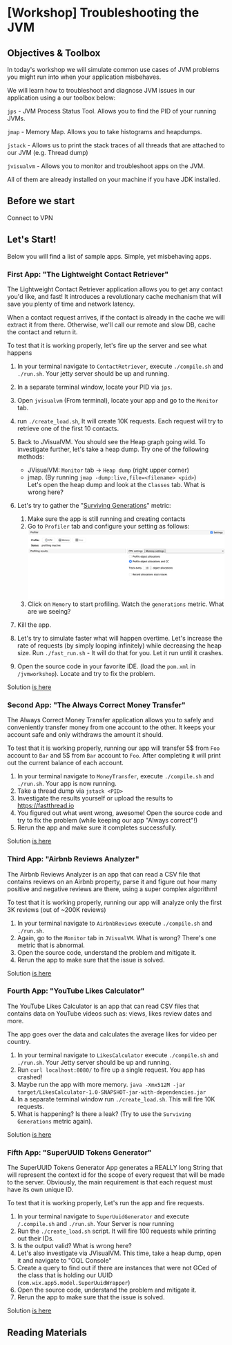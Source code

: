 # [Workshop] Troubleshooting the JVM 


## Objectives & Toolbox

In today's workshop we will simulate common use cases of JVM problems you might run into when your application misbehaves.

We will learn how to troubleshoot and diagnose JVM issues in our application using a our toolbox below:

`jps` - JVM Process Status Tool. Allows you to find the PID of your running JVMs.

`jmap` - Memory Map. Allows you to take histograms and heapdumps.

`jstack` - Allows us to print the stack traces of all threads that are attached to our JVM (e.g. Thread dump)

`jvisualvm`  - Allows you to monitor and troubleshoot apps on the JVM.

All of them are already installed on your machine if you have JDK installed.

## Before we start
Connect to VPN

## Let's Start!

Below you will find a list of sample apps. Simple, yet misbehaving apps. 

### First App: "The Lightweight Contact Retriever"

The Lightweight Contact Retriever application allows you to get any contact you'd like, and fast!
It introduces a revolutionary cache mechanism that will save you plenty of time and network latency.

When a contact request arrives, if the contact is already in the cache we will extract it from there. Otherwise,
we'll call our remote and slow DB, cache the contact and return it.

To test that it is working properly, let's fire up the server and see what happens

1. In your terminal navigate to `ContactRetriever`, execute `./compile.sh` and `./run.sh`. Your jetty server should be up and running.

2. In a separate terminal window, locate your PID via `jps`.

3. Open `jvisualvm` (From terminal), locate your app and go to the `Monitor` tab. 

4. run `./create_load.sh`, It will create 10K requests. Each request will try to retrieve one of the first 10 contacts.

5. Back to JVisualVM. You should see the Heap graph going wild.
To investigate further, let's take a heap dump. Try one of the following methods:
    * JVisualVM: `Monitor` tab -> `Heap dump` (right upper corner)
    * jmap. (By running `jmap -dump:live,file=<filename> <pid>`)  
Let's open the heap dump and look at the `Classes` tab. What is wrong here?  
6. Let's try to gather the "[Surviving Generations](https://blogs.oracle.com/nbprofiler/what-do-the-surviving-generations-metrics-mean)" metric: 
    1. Make sure the app is still running and creating contacts
    2. Go to `Profiler` tab and configure your setting as follows:
   ![Memory profiling](memoryprofiling.png)
    3. Click on `Memory` to start profiling. Watch the `generations` metric. What are we seeing?

7. Kill the app. 

8. Let's try to simulate faster what will happen overtime. Let's increase the rate of requests
(by simply looping infinitely) while decreasing the heap size.
Run `./fast_run.sh` - It will do that for you. Let it run until it crashes.

9. Open the source code in your favorite IDE. (load the `pom.xml` in `/jvmworkshop`). Locate and try to fix the problem.

Solution [is here](/ContactRetriever/solution/Solution.md)

### Second App: "The Always Correct Money Transfer" 
The Always Correct Money Transfer application allows you to safely and conveniently transfer money from one account to the other.
It keeps your account safe and only withdraws the amount it should.

To test that it is working properly, running our app will transfer 5$ from `Foo` account to `Bar` and 5$ from `Bar` account to `Foo`.
After completing it will print out the current balance of each account.

1. In your terminal navigate to `MoneyTransfer`, execute `./compile.sh` and `./run.sh`. Your app is now running.
2. Take a thread dump via `jstack <PID>`
3. Investigate the results yourself or upload the results to https://fastthread.io
4. You figured out what went wrong, awesome! Open the source code and try to fix the problem (while keeping our app "Always correct"!)
5. Rerun the app and make sure it completes successfully.

Solution [is here](/MoneyTransfer/solution/Solution.md)

### Third App: "Airbnb Reviews Analyzer"
The Airbnb Reviews Analyzer is an app that can read a CSV file that contains reviews on an Airbnb property, parse it
and figure out how many positive and negative reviews are there, using a super complex algorithm! 

To test that it is working properly, running our app will analyze only the first 3K reviews (out of ~200K reviews)

1. In your terminal navigate to `AirbnbReviews` execute `./compile.sh` and `./run.sh`. 
2. Again, go to the `Monitor` tab in `JVisualVM`. What is wrong? There's one metric that is abnormal.
3. Open the source code, understand the problem and mitigate it. 
4. Rerun the app to make sure that the issue is solved.

Solution [is here](/AirbnbReviews/solution/Solution.md)

### Fourth App: "YouTube Likes Calculator"
The YouTube Likes Calculator is an app that can read CSV files that contains data on YouTube videos such as: views, likes review dates and more.
 
The app goes over the data and calculates the average likes for video per country.

1. In your terminal navigate to `LikesCalculator` execute `./compile.sh` and `./run.sh`.  Your Jetty server should be up and running.
2. Run `curl localhost:8080/` to fire up a single request. You app has crashed!
3. Maybe run the app with more memory. `java -Xmx512M -jar target/LikesCalculator-1.0-SNAPSHOT-jar-with-dependencies.jar`
4. In a separate terminal window run `./create_load.sh`. This will fire 10K requests. 
5. What is happening? Is there a leak? (Try to use the `Surviving Generations` metric again).

Solution [is here](/LikesCalculator/solution/Solution.md)

### Fifth App: "SuperUUID Tokens Generator"
The SuperUUID Tokens Generator App generates a REALLY long String that will represent the context id for
the scope of every request that will be made to the server. 
Obviously, the main requirement is that each request must have its own unique ID.

To test that it is working properly, Let's run the app and fire requests.
 
1. In your terminal navigate to `SuperUuidGenerator` and execute `/.compile.sh` and `./run.sh`. Your Server is now running
2. Run the `./create_load.sh` script. It will fire 100 requests while printing out their IDs.
3. Is the output valid? What is wrong here?
4. Let's also investigate via JVisualVM. This time, take a heap dump, open it and navigate to "OQL Console"
5. Create a query to find out if there are instances that were not GCed of the class that is holding our UUID (`com.wix.app5.model.SuperUuidWrapper`)
6. Open the source code, understand the problem and mitigate it. 
7. Rerun the app to make sure that the issue is solved.

Solution [is here](/SuperUuidGenerator/solution/Solution.md)

## Reading Materials

